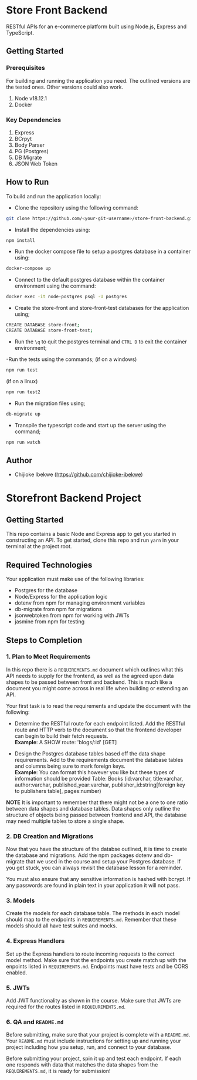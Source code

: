 # Store Front Backend
RESTful APIs for an e-commerce platform built using Node.js, Express and TypeScript.

## Getting Started
### Prerequisites
For building and running the application you need. The outlined versions are the tested ones. Other versions could also work.
1. Node v18.12.1
2. Docker

### Key Dependencies
1. Express
2. BCrpyt
3. Body Parser
4. PG (Postgres)
5. DB Migrate
6. JSON Web Token

## How to Run
To build and run the application locally:
- Clone the repository using the following command:
```bash
git clone https://github.com/<your-git-username>/store-front-backend.git
```

- Install the dependencies using:
```bash
npm install
```

- Run the docker compose file to setup a postgres database in a container using:
```bash
docker-compose up
```

- Connect to the default postgres database within the container environment using the command:
```bash
docker exec -it node-postgres psql -U postgres
```

- Create the store-front and store-front-test databases for the application using;
```bash
CREATE DATABASE store-front;
CREATE DATABASE store-front-test;
```

- Run the `\q` to quit the postgres terminal and `CTRL D` to exit the container environment;

-Run the tests using the commands;
(if on a windows)
```bash
npm run test
```
(if on a linux)
```bash
npm run test2
```

- Run the migration files using;
```bash
db-migrate up
```

- Transpile the typescript code and start up the server using the command;
```bash
npm run watch
```

## Author

- Chijioke Ibekwe (https://github.com/chijioke-ibekwe)













# Storefront Backend Project

## Getting Started

This repo contains a basic Node and Express app to get you started in constructing an API. To get started, clone this repo and run `yarn` in your terminal at the project root.

## Required Technologies
Your application must make use of the following libraries:
- Postgres for the database
- Node/Express for the application logic
- dotenv from npm for managing environment variables
- db-migrate from npm for migrations
- jsonwebtoken from npm for working with JWTs
- jasmine from npm for testing

## Steps to Completion

### 1. Plan to Meet Requirements

In this repo there is a `REQUIREMENTS.md` document which outlines what this API needs to supply for the frontend, as well as the agreed upon data shapes to be passed between front and backend. This is much like a document you might come across in real life when building or extending an API. 

Your first task is to read the requirements and update the document with the following:
- Determine the RESTful route for each endpoint listed. Add the RESTful route and HTTP verb to the document so that the frontend developer can begin to build their fetch requests.    
**Example**: A SHOW route: 'blogs/:id' [GET] 

- Design the Postgres database tables based off the data shape requirements. Add to the requirements document the database tables and columns being sure to mark foreign keys.   
**Example**: You can format this however you like but these types of information should be provided
Table: Books (id:varchar, title:varchar, author:varchar, published_year:varchar, publisher_id:string[foreign key to publishers table], pages:number)

**NOTE** It is important to remember that there might not be a one to one ratio between data shapes and database tables. Data shapes only outline the structure of objects being passed between frontend and API, the database may need multiple tables to store a single shape. 

### 2.  DB Creation and Migrations

Now that you have the structure of the databse outlined, it is time to create the database and migrations. Add the npm packages dotenv and db-migrate that we used in the course and setup your Postgres database. If you get stuck, you can always revisit the database lesson for a reminder. 

You must also ensure that any sensitive information is hashed with bcrypt. If any passwords are found in plain text in your application it will not pass.

### 3. Models

Create the models for each database table. The methods in each model should map to the endpoints in `REQUIREMENTS.md`. Remember that these models should all have test suites and mocks.

### 4. Express Handlers

Set up the Express handlers to route incoming requests to the correct model method. Make sure that the endpoints you create match up with the enpoints listed in `REQUIREMENTS.md`. Endpoints must have tests and be CORS enabled. 

### 5. JWTs

Add JWT functionality as shown in the course. Make sure that JWTs are required for the routes listed in `REQUIUREMENTS.md`.

### 6. QA and `README.md`

Before submitting, make sure that your project is complete with a `README.md`. Your `README.md` must include instructions for setting up and running your project including how you setup, run, and connect to your database. 

Before submitting your project, spin it up and test each endpoint. If each one responds with data that matches the data shapes from the `REQUIREMENTS.md`, it is ready for submission!
